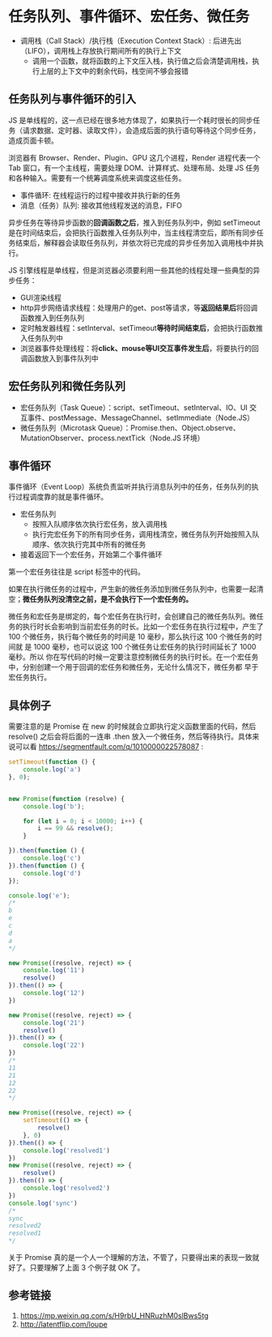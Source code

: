 # 任务队列、事件循环、宏任务、微任务

- 调用栈（Call Stack）/执行栈（Execution Context Stack）: 后进先出（LIFO），调用栈上存放执行期间所有的执行上下文
    - 调用一个函数，就将函数的上下文压入栈，执行值之后会清楚调用栈，执行上层的上下文中的剩余代码，栈空间不够会报错

## 任务队列与事件循环的引入

JS 是单线程的，这一点已经在很多地方体现了，如果执行一个耗时很长的同步任务（请求数据、定时器、读取文件），会造成后面的执行语句等待这个同步任务，造成页面卡顿。

浏览器有 Browser、Render、Plugin、GPU 这几个进程，Render 进程代表一个 Tab 窗口，有一个主线程，需要处理 DOM、计算样式、处理布局、处理 JS 任务和各种输入。需要有一个统筹调度系统来调度这些任务。

- 事件循环: 在线程运行的过程中接收并执行新的任务
- 消息（任务）队列: 接收其他线程发送的消息，FIFO

异步任务在等待异步函数的**回调函数之后**，推入到任务队列中，例如 setTimeout 是在时间结束后，会把执行函数推入任务队列中，当主线程清空后，即所有同步任务结束后，解释器会读取任务队列，并依次将已完成的异步任务加入调用栈中并执行。

JS 引擎线程是单线程，但是浏览器必须要利用一些其他的线程处理一些典型的异步任务：

- GUI渲染线程
- http异步网络请求线程：处理用户的get、post等请求，等**返回结果后**将回调函数推入到任务队列
- 定时触发器线程：setInterval、setTimeout**等待时间结束后**，会把执行函数推入任务队列中
- 浏览器事件处理线程：将**click、mouse等UI交互事件发生后**，将要执行的回调函数放入到事件队列中

## 宏任务队列和微任务队列

- 宏任务队列（Task Queue）：script、setTimeout、setInterval、IO、UI 交互事件、postMessage、MessageChannel、setImmediate（Node.JS）
- 微任务队列（Microtask Queue）：Promise.then、Object.observe、MutationObserver、process.nextTick（Node.JS 环境）

## 事件循环

事件循环（Event Loop）系统负责监听并执行消息队列中的任务，任务队列的执行过程调度靠的就是事件循环。

- 宏任务队列
    - 按照入队顺序依次执行宏任务，放入调用栈
    - 执行完宏任务下的所有同步任务，调用栈清空，微任务队列开始按照入队顺序、依次执行完其中所有的微任务
- 接着返回下一个宏任务，开始第二个事件循环

第一个宏任务往往是 script 标签中的代码。

如果在执行微任务的过程中，产生新的微任务添加到微任务队列中，也需要一起清空；**微任务队列没清空之前，是不会执行下一个宏任务的。**

微任务和宏任务是绑定的，每个宏任务在执行时，会创建自己的微任务队列。微任务的执行时长会影响到当前宏任务的时长。比如一个宏任务在执行过程中，产生了 100 个微任务，执行每个微任务的时间是 10 毫秒，那么执行这 100 个微任务的时间就 是 1000 毫秒，也可以说这 100 个微任务让宏任务的执行时间延长了 1000 毫秒。所以 你在写代码的时候一定要注意控制微任务的执行时长。在一个宏任务中，分别创建一个用于回调的宏任务和微任务，无论什么情况下，微任务都 早于宏任务执行。

## 具体例子

需要注意的是 Promise 在 new 的时候就会立即执行定义函数里面的代码，然后 resolve() 之后会将后面的一连串 .then 放入一个微任务，然后等待执行。具体来说可以看 https://segmentfault.com/q/1010000022578087 :

```js
setTimeout(function () {
    console.log('a')
}, 0);


new Promise(function (resolve) {
    console.log('b');

    for (let i = 0; i < 10000; i++) {
        i == 99 && resolve();
    }

}).then(function () {
    console.log('c')
}).then(function () {
    console.log('d')
});

console.log('e');
/*
b
e
c
d
a
*/
```

```js
new Promise((resolve, reject) => {
    console.log('11')
    resolve()
}).then(() => {
    console.log('12')
})

new Promise((resolve, reject) => {
    console.log('21')
    resolve()
}).then(() => {
    console.log('22')
})
/*
11
21
12
22
*/
```

```js
new Promise((resolve, reject) => {
    setTimeout(() => {
        resolve()
    }, 0)
}).then(() => {
    console.log('resolved1')
})
new Promise((resolve, reject) => {
    resolve()
}).then(() => {
    console.log('resolved2')
})
console.log('sync')
/*
sync
resolved2
resolved1
*/

```

关于 Promise 真的是一个人一个理解的方法，不管了，只要得出来的表现一致就好了。只要理解了上面 3 个例子就 OK 了。

## 参考链接

1. https://mp.weixin.qq.com/s/H9rbU_HNRuzhM0slBws5tg
2. http://latentflip.com/loupe
